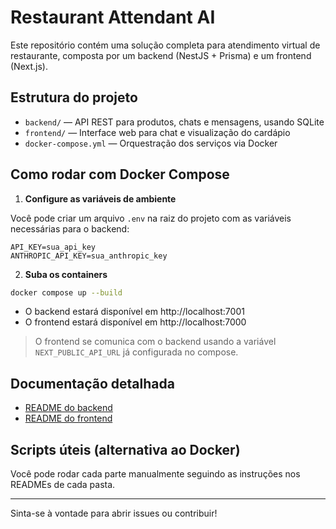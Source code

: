 # Restaurant Attendant AI

Este repositório contém uma solução completa para atendimento virtual de restaurante, composta por um backend (NestJS + Prisma) e um frontend (Next.js).

## Estrutura do projeto

- `backend/` — API REST para produtos, chats e mensagens, usando SQLite
- `frontend/` — Interface web para chat e visualização do cardápio
- `docker-compose.yml` — Orquestração dos serviços via Docker

## Como rodar com Docker Compose

1. **Configure as variáveis de ambiente**

Você pode criar um arquivo `.env` na raiz do projeto com as variáveis necessárias para o backend:

```env
API_KEY=sua_api_key
ANTHROPIC_API_KEY=sua_anthropic_key
```

2. **Suba os containers**

```bash
docker compose up --build
```

- O backend estará disponível em http://localhost:7001
- O frontend estará disponível em http://localhost:7000

> O frontend se comunica com o backend usando a variável `NEXT_PUBLIC_API_URL` já configurada no compose.

## Documentação detalhada

- [README do backend](./backend/README.md)
- [README do frontend](./frontend/README.md)

## Scripts úteis (alternativa ao Docker)

Você pode rodar cada parte manualmente seguindo as instruções nos READMEs de cada pasta.

---

Sinta-se à vontade para abrir issues ou contribuir! 